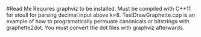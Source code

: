 #Read Me
Requires graphviz to be installed.
Must be compiled with C++11 for stoull for parsing decimal input above k=8.
TestDrawGraphette.cpp is an example of how to programatically permuate canonicals or bitstrings with graphette2dot.
You must convert the dot files with graphviz afterwards.